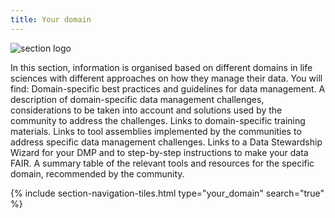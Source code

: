 ```yaml
---
title: Your domain
---
```


<img class="section-image ms-4 mb-4" src="{{ '/assets/img/domain.svg' | relative_url }}" alt="section logo" >

In this section, information is organised based on different domains in life sciences with different approaches on how they manage their data. You will find:
Domain-specific best practices and guidelines for data management.
A description of domain-specific data management challenges, considerations to be taken into account and solutions used by the community to address the challenges.
Links to domain-specific training materials.
Links to tool assemblies implemented by the communities to address specific data management challenges.
Links to a Data Stewardship Wizard for your DMP and to step-by-step instructions to make your data FAIR.
A summary table of the relevant tools and resources for the specific domain, recommended by the community.



{% include section-navigation-tiles.html type="your_domain" search="true" %}


